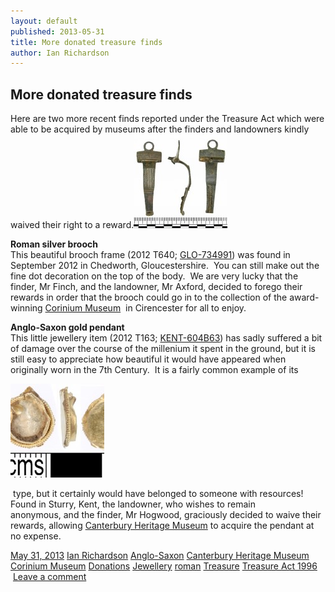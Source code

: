 ```yaml
---
layout: default
published: 2013-05-31
title: More donated treasure finds
author: Ian Richardson
---
```


More donated treasure finds
---------------------------

Here are two more recent finds reported under the Treasure Act which were able to be acquired by museums after the finders and landowners kindly waived their right to a reward.[![2012T640_Roman_Brooch](/files/2013/05/2012T640_Roman_Brooch-150x150.jpg)](/files/2013/05/2012T640_Roman_Brooch.jpg)

**Roman silver brooch**  
This beautiful brooch frame (2012 T640; [GLO-734991](http://finds.org.uk/database/artefacts/record/id/520889)) was found in September 2012 in Chedworth, Gloucestershire.  You can still make out the fine dot decoration on the top of the body.  We are very lucky that the finder, Mr Finch, and the landowner, Mr Axford, decided to forego their rewards in order that the brooch could go in to the collection of the award-winning [Corinium Museum](http://coriniummuseum.org/)  in Cirencester for all to enjoy. 

**Anglo-Saxon gold pendant**  
This little jewellery item (2012 T163; [KENT-604B63](http://finds.org.uk/database/artefacts/record/id/492328)) has sadly suffered a bit of damage over the course of the millenium it spent in the ground, but it is still easy to appreciate how beautiful it would have appeared when originally worn in the 7th Century.  It is a fairly common example of its

[![2012T163_pendant](/files/2013/05/2012T163_pendant-150x150.jpg)](/files/2013/05/2012T163_pendant.jpg)

 type, but it certainly would have belonged to someone with resources!  Found in Sturry, Kent, the landowner, who wishes to remain anonymous, and the finder, Mr Hogwood, graciously decided to waive their rewards, allowing [Canterbury Heritage Museum](http://www.canterbury.co.uk/thedms.aspx?dms=13&venue=3030489) to acquire the pendant at no expense.

[May 31, 2013](http://finds.org.uk/blogs/blog/2013/05/31/more-donated-treasure-finds/ "4:39 pm")  [Ian Richardson](http://finds.org.uk/blogs/blog/author/irichardson/ "View all posts by Ian Richardson") [Anglo-Saxon](http://finds.org.uk/blogs/blog/category/anglo-saxon/) [Canterbury Heritage Museum](http://finds.org.uk/blogs/blog/category/canterbury-heritage-museum/) [Corinium Museum](http://finds.org.uk/blogs/blog/category/corinium-museum/) [Donations](http://finds.org.uk/blogs/blog/category/donations/) [Jewellery](http://finds.org.uk/blogs/blog/category/jewellery/) [roman](http://finds.org.uk/blogs/blog/category/roman/) [Treasure](http://finds.org.uk/blogs/blog/category/treasure/) [Treasure Act 1996](http://finds.org.uk/blogs/blog/category/treasure-act-1996/)   [Leave a comment](http://finds.org.uk/blogs/blog/2013/05/31/more-donated-treasure-finds/#respond "Comment on More donated treasure finds")